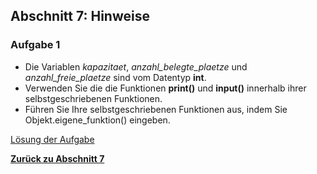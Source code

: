## Abschnitt 7: Hinweise

### Aufgabe 1
* Die Variablen *kapazitaet*, *anzahl_belegte_plaetze* und 
  *anzahl_freie_plaetze* sind vom Datentyp **int**.
* Verwenden Sie die die Funktionen **print()** und **input()** 
  innerhalb ihrer selbstgeschriebenen Funktionen.
* Führen Sie Ihre selbstgeschriebenen Funktionen aus, indem Sie 
  Objekt.eigene_funktion() eingeben.

[Lösung der Aufgabe](part7_solution.md)

[**Zurück zu Abschnitt 7**](part7.md)